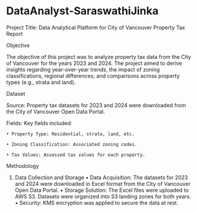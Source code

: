 # DataAnalyst-SaraswathiJinka

Project Title: Data Analytical Platform for City of Vancouver Property Tax Report

Objective

The objective of this project was to analyze property tax data from the City of Vancouver for the years 2023 and 2024. The project aimed to derive insights regarding year-over-year trends, the impact of zoning classifications, regional differences, and comparisons across property types (e.g., strata and land).

Dataset

Source: Property tax datasets for 2023 and 2024 were downloaded from the City of Vancouver Open Data Portal.

Fields: Key fields included:
    
	• Property Type: Residential, strata, land, etc.
    
	• Zoning Classification: Associated zoning codes.
    
	• Tax Values: Assessed tax values for each property.
    
Methodology

1. Data Collection and Storage
•	Data Acquisition: The datasets for 2023 and 2024 were downloaded in Excel format from the City of Vancouver Open Data Portal.
•	Storage Solution: 
    The Excel files were uploaded to AWS S3.
    Datasets were organized into S3 landing zones for both years.
•	Security: KMS encryption was applied to secure the data at rest.



